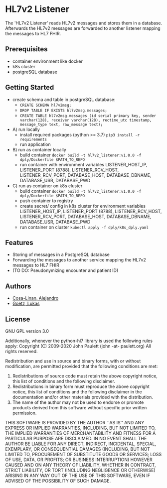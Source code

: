 # HL7v2 Listener
The 'HL7v2 Listener' reads HL7v2 messages and stores them in a database. Afterwards the HL7v2 messages are forwarded to another listener mapping the messages to HL7 FHIR.

## Prerequisites

* container environment like docker
* k8s cluster
* postgreSQL database

## Getting Started

* create schema and table in postgreSQL database:
	* `CREATE SCHEMA hl7v2msg;`
	* `DROP TABLE IF EXISTS hl7v2msg.messages;`
	* `CREATE TABLE hl7v2msg.messages (id serial primary key, sender varchar(128), receiver varchar(128), rectime_utc timestamp, message_type text, raw_message text);`
* A) run locally
	* install required packages (python >= 3.7) `pip3 install -r requirements`
	* run application
* B) run as container locally
	* build container `docker build -t hl7v2_listener:v1.0.0 -f dply/Dockerfile $PATH_TO_REPO`
	* run container with environment variables LISTENER_HOST_IP, LISTENER_PORT (8788), LISTENER_RCV_HOST, LISTENER_RCV_PORT, DATABASE_HOST, DATABASE_DBNAME, DATABASE_USR, DATABASE_PWD
* C) run as container on k8s cluster
	* build container `docker build -t hl7v2_listener:v1.0.0 -f dply/Dockerfile $PATH_TO_REPO`
	* push container to registry
	* create secret/ config in k8s cluster for environment variables LISTENER_HOST_IP, LISTENER_PORT (8788), LISTENER_RCV_HOST, LISTENER_RCV_PORT, DATABASE_HOST, DATABASE_DBNAME, DATABASE_USR, DATABASE_PWD
	* run container on cluster `kubectl apply -f dply/k8s_dply.yaml`

## Features

* Storing of messages in a PostgreSQL database
* Forwarding the messages to another service mapping the HL7v2 messages to HL7 FHIR
* (TO DO: Pseudonymizing encounter and patient ID)

## Authors

* [Cosa-Linan, Alejandro](http://10.3.8.51/alejandro.cosa-linan)
* [Goetz, Lukas](http://10.3.8.51/goetzlu)

## License

GNU GPL version 3.0

Additionally, whenever the python-hl7 library is used the following rules apply:
  Copyright (C) 2009-2020 John Paulett (john -at- paulett.org)
  All rights reserved.

  Redistribution and use in source and binary forms, with or without
  modification, are permitted provided that the following conditions
  are met:

   1. Redistributions of source code must retain the above copyright
      notice, this list of conditions and the following disclaimer.
   2. Redistributions in binary form must reproduce the above copyright
      notice, this list of conditions and the following disclaimer in
      the documentation and/or other materials provided with the
      distribution.
   3. The name of the author may not be used to endorse or promote
      products derived from this software without specific prior
      written permission.

  THIS SOFTWARE IS PROVIDED BY THE AUTHOR ``AS IS'' AND ANY EXPRESS
  OR IMPLIED WARRANTIES, INCLUDING, BUT NOT LIMITED TO, THE IMPLIED
  WARRANTIES OF MERCHANTABILITY AND FITNESS FOR A PARTICULAR PURPOSE
  ARE DISCLAIMED. IN NO EVENT SHALL THE AUTHOR BE LIABLE FOR ANY
  DIRECT, INDIRECT, INCIDENTAL, SPECIAL, EXEMPLARY, OR CONSEQUENTIAL
  DAMAGES (INCLUDING, BUT NOT LIMITED TO, PROCUREMENT OF SUBSTITUTE
  GOODS OR SERVICES; LOSS OF USE, DATA, OR PROFITS; OR BUSINESS
  INTERRUPTION) HOWEVER CAUSED AND ON ANY THEORY OF LIABILITY, WHETHER
  IN CONTRACT, STRICT LIABILITY, OR TORT (INCLUDING NEGLIGENCE OR
  OTHERWISE) ARISING IN ANY WAY OUT OF THE USE OF THIS SOFTWARE, EVEN
  IF ADVISED OF THE POSSIBILITY OF SUCH DAMAGE.